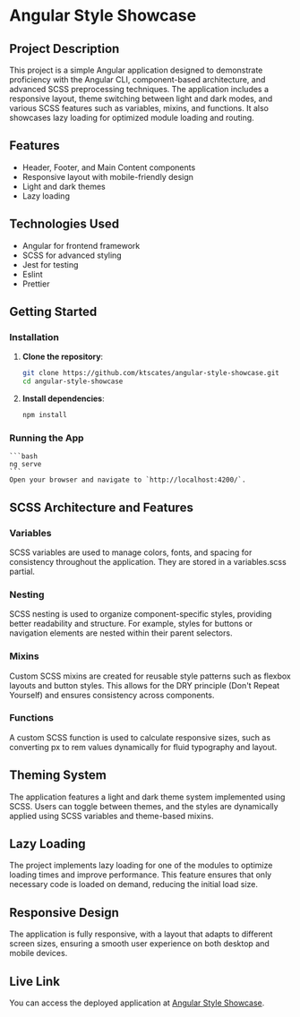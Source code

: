 # Angular Style Showcase

## Project Description

This project is a simple Angular application designed to demonstrate proficiency with the Angular CLI, component-based architecture, and advanced SCSS preprocessing techniques. The application includes a responsive layout, theme switching between light and dark modes, and various SCSS features such as variables, mixins, and functions. It also showcases lazy loading for optimized module loading and routing.

## Features

- Header, Footer, and Main Content components
- Responsive layout with mobile-friendly design
- Light and dark themes
- Lazy loading

## Technologies Used

- Angular for frontend framework
- SCSS for advanced styling
- Jest for testing
- Eslint
- Prettier

## Getting Started

### Installation

1. **Clone the repository**:

   ```bash
   git clone https://github.com/ktscates/angular-style-showcase.git
   cd angular-style-showcase
   ```

2. **Install dependencies**:

   ```bash
   npm install
   ```

### Running the App

    ```bash
    ng serve
    ```
    Open your browser and navigate to `http://localhost:4200/`.

## SCSS Architecture and Features

### Variables

SCSS variables are used to manage colors, fonts, and spacing for consistency throughout the application. They are stored in a variables.scss partial.

### Nesting

SCSS nesting is used to organize component-specific styles, providing better readability and structure. For example, styles for buttons or navigation elements are nested within their parent selectors.

### Mixins

Custom SCSS mixins are created for reusable style patterns such as flexbox layouts and button styles. This allows for the DRY principle (Don't Repeat Yourself) and ensures consistency across components.

### Functions

A custom SCSS function is used to calculate responsive sizes, such as converting px to rem values dynamically for fluid typography and layout.

## Theming System

The application features a light and dark theme system implemented using SCSS. Users can toggle between themes, and the styles are dynamically applied using SCSS variables and theme-based mixins.

## Lazy Loading

The project implements lazy loading for one of the modules to optimize loading times and improve performance. This feature ensures that only necessary code is loaded on demand, reducing the initial load size.

## Responsive Design

The application is fully responsive, with a layout that adapts to different screen sizes, ensuring a smooth user experience on both desktop and mobile devices.

## Live Link

You can access the deployed application at [Angular Style Showcase](https://ktscates-angular-style-showcase.netlify.app/).
